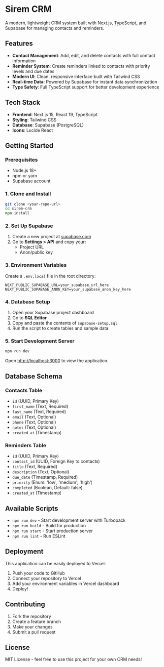 # Sirem CRM

A modern, lightweight CRM system built with Next.js, TypeScript, and Supabase for managing contacts and reminders.

## Features

- **Contact Management**: Add, edit, and delete contacts with full contact information
- **Reminder System**: Create reminders linked to contacts with priority levels and due dates
- **Modern UI**: Clean, responsive interface built with Tailwind CSS
- **Real-time Data**: Powered by Supabase for instant data synchronization
- **Type Safety**: Full TypeScript support for better development experience

## Tech Stack

- **Frontend**: Next.js 15, React 19, TypeScript
- **Styling**: Tailwind CSS
- **Database**: Supabase (PostgreSQL)
- **Icons**: Lucide React

## Getting Started

### Prerequisites

- Node.js 18+ 
- npm or yarn
- Supabase account

### 1. Clone and Install

```bash
git clone <your-repo-url>
cd sirem-crm
npm install
```

### 2. Set Up Supabase

1. Create a new project at [supabase.com](https://supabase.com)
2. Go to **Settings > API** and copy your:
   - Project URL
   - Anon/public key

### 3. Environment Variables

Create a `.env.local` file in the root directory:

```env
NEXT_PUBLIC_SUPABASE_URL=your_supabase_url_here
NEXT_PUBLIC_SUPABASE_ANON_KEY=your_supabase_anon_key_here
```

### 4. Database Setup

1. Open your Supabase project dashboard
2. Go to **SQL Editor**
3. Copy and paste the contents of `supabase-setup.sql`
4. Run the script to create tables and sample data

### 5. Start Development Server

```bash
npm run dev
```

Open [http://localhost:3000](http://localhost:3000) to view the application.

## Database Schema

### Contacts Table
- `id` (UUID, Primary Key)
- `first_name` (Text, Required)
- `last_name` (Text, Required)
- `email` (Text, Optional)
- `phone` (Text, Optional)
- `notes` (Text, Optional)
- `created_at` (Timestamp)

### Reminders Table
- `id` (UUID, Primary Key)
- `contact_id` (UUID, Foreign Key to contacts)
- `title` (Text, Required)
- `description` (Text, Optional)
- `due_date` (Timestamp, Required)
- `priority` (Enum: 'low', 'medium', 'high')
- `completed` (Boolean, Default: false)
- `created_at` (Timestamp)

## Available Scripts

- `npm run dev` - Start development server with Turbopack
- `npm run build` - Build for production
- `npm run start` - Start production server
- `npm run lint` - Run ESLint

## Deployment

This application can be easily deployed to Vercel:

1. Push your code to GitHub
2. Connect your repository to Vercel
3. Add your environment variables in Vercel dashboard
4. Deploy!

## Contributing

1. Fork the repository
2. Create a feature branch
3. Make your changes
4. Submit a pull request

## License

MIT License - feel free to use this project for your own CRM needs! 
